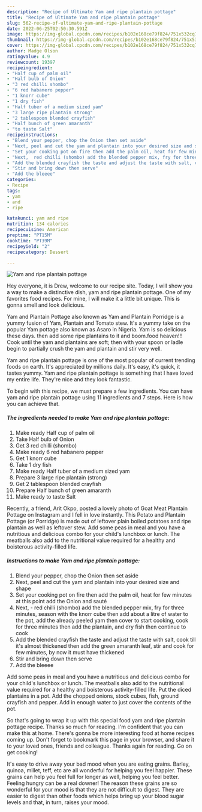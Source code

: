 ```yaml
---
description: "Recipe of Ultimate Yam and ripe plantain pottage"
title: "Recipe of Ultimate Yam and ripe plantain pottage"
slug: 562-recipe-of-ultimate-yam-and-ripe-plantain-pottage
date: 2022-06-25T02:50:30.591Z
image: https://img-global.cpcdn.com/recipes/b102e168ce79f824/751x532cq70/yam-and-ripe-plantain-pottage-recipe-main-photo.jpg
thumbnail: https://img-global.cpcdn.com/recipes/b102e168ce79f824/751x532cq70/yam-and-ripe-plantain-pottage-recipe-main-photo.jpg
cover: https://img-global.cpcdn.com/recipes/b102e168ce79f824/751x532cq70/yam-and-ripe-plantain-pottage-recipe-main-photo.jpg
author: Madge Olson
ratingvalue: 4.9
reviewcount: 19397
recipeingredient:
- "Half cup of palm oil"
- "Half bulb of Onion"
- "3 red chilli shombo"
- "6 red habanero pepper"
- "1 knorr cube"
- "1 dry fish"
- "Half tuber of a medium sized yam"
- "3 large ripe plantain strong"
- "2 tablespoon blended crayfish"
- "Half bunch of green amaranth"
- "to taste Salt"
recipeinstructions:
- "Blend your pepper, chop the Onion then set aside"
- "Next, peel and cut the yam and plantain into your desired size and shape"
- "Set your cooking pot on fire then add the palm oil, heat for few minutes at this point add the Onion and sauté"
- "Next,  red chilli (shombo) add the blended pepper mix, fry for three minutes, season with the knorr cube then add about a litre of water to the pot, add the already peeled yam then cover to start cooking, cook for three minutes then add the plantain, and dry fish then continue to cook"
- "Add the blended crayfish the taste and adjust the taste with salt, cook till it&#39;s almost thickened then add the green amaranth leaf, stir and cook for few minutes, by now it must have thickened"
- "Stir and bring down then serve"
- "Add the bleeee"
categories:
- Recipe
tags:
- yam
- and
- ripe

katakunci: yam and ripe 
nutrition: 134 calories
recipecuisine: American
preptime: "PT15M"
cooktime: "PT39M"
recipeyield: "2"
recipecategory: Dessert

---
```



![Yam and ripe plantain pottage](https://img-global.cpcdn.com/recipes/b102e168ce79f824/751x532cq70/yam-and-ripe-plantain-pottage-recipe-main-photo.jpg)

Hey everyone, it is Drew, welcome to our recipe site. Today, I will show you a way to make a distinctive dish, yam and ripe plantain pottage. One of my favorites food recipes. For mine, I will make it a little bit unique. This is gonna smell and look delicious.

Yam and Plantain Pottage also known as Yam and Plantain Porridge is a yummy fusion of Yam, Plantain and Tomato stew. It&#39;s a yummy take on the popular Yam pottage also known as Asaro in Nigeria. Yam is so delicious these days. then add some ripe plantains to it and boom.food heaven!!! Cook until the yam and plantains are soft; then with your spoon or ladle begin to partially crush the yam and plantain and stir very well.

Yam and ripe plantain pottage is one of the most popular of current trending foods on earth. It's appreciated by millions daily. It's easy, it's quick, it tastes yummy. Yam and ripe plantain pottage is something that I have loved my entire life. They're nice and they look fantastic.


To begin with this recipe, we must prepare a few ingredients. You can have yam and ripe plantain pottage using 11 ingredients and 7 steps. Here is how you can achieve that.

<!--inarticleads1-->

##### The ingredients needed to make Yam and ripe plantain pottage:

1. Make ready Half cup of palm oil
1. Take Half bulb of Onion
1. Get 3 red chilli (shombo)
1. Make ready 6 red habanero pepper
1. Get 1 knorr cube
1. Take 1 dry fish
1. Make ready Half tuber of a medium sized yam
1. Prepare 3 large ripe plantain (strong)
1. Get 2 tablespoon blended crayfish
1. Prepare Half bunch of green amaranth
1. Make ready to taste Salt


Recently, a friend, Arit Okpo, posted a lovely photo of Goat Meat Plantain Pottage on Instagram and I fell in love instantly. This Potato and Plantain Pottage (or Porridge) is made out of leftover plain boiled potatoes and ripe plantain as well as leftover stew. Add some peas in meal and you have a nutritious and delicious combo for your child&#39;s lunchbox or lunch. The meatballs also add to the nutritional value required for a healthy and boisterous activity-filled life. 

<!--inarticleads2-->

##### Instructions to make Yam and ripe plantain pottage:

1. Blend your pepper, chop the Onion then set aside
1. Next, peel and cut the yam and plantain into your desired size and shape
1. Set your cooking pot on fire then add the palm oil, heat for few minutes at this point add the Onion and sauté
1. Next,  - red chilli (shombo) add the blended pepper mix, fry for three minutes, season with the knorr cube then add about a litre of water to the pot, add the already peeled yam then cover to start cooking, cook for three minutes then add the plantain, and dry fish then continue to cook
1. Add the blended crayfish the taste and adjust the taste with salt, cook till it&#39;s almost thickened then add the green amaranth leaf, stir and cook for few minutes, by now it must have thickened
1. Stir and bring down then serve
1. Add the bleeee


Add some peas in meal and you have a nutritious and delicious combo for your child&#39;s lunchbox or lunch. The meatballs also add to the nutritional value required for a healthy and boisterous activity-filled life. Put the diced plantains in a pot. Add the chopped onions, stock cubes, fish, ground crayfish and pepper. Add in enough water to just cover the contents of the pot. 

So that's going to wrap it up with this special food yam and ripe plantain pottage recipe. Thanks so much for reading. I'm confident that you can make this at home. There's gonna be more interesting food at home recipes coming up. Don't forget to bookmark this page in your browser, and share it to your loved ones, friends and colleague. Thanks again for reading. Go on get cooking!

It's easy to drive away your bad mood when you are eating grains. Barley, quinoa, millet, teff, etc are all wonderful for helping you feel happier. These grains can help you feel full for longer as well, helping you feel better. Feeling hungry can be a real downer! The reason these grains are so wonderful for your mood is that they are not difficult to digest. They are easier to digest than other foods which helps bring up your blood sugar levels and that, in turn, raises your mood.
